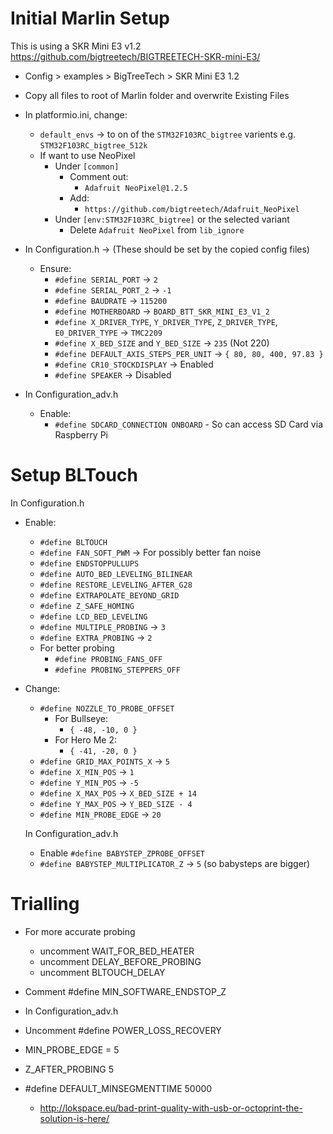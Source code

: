 <!-- Configuration.h
#define STRING_CONFIG_H_AUTHOR "(arranhs, Ender-3)" // Who made the changes. -->

# Initial Marlin Setup

This is using a SKR Mini E3 v1.2 \
<https://github.com/bigtreetech/BIGTREETECH-SKR-mini-E3/>

- Config > examples > BigTreeTech > SKR Mini E3 1.2
- Copy all files to root of Marlin folder and overwrite Existing Files

- In platformio.ini, change:

  - `default_envs` &rarr; to on of the `STM32F103RC_bigtree` varients e.g. `STM32F103RC_bigtree_512k`
  - If want to use NeoPixel
    - Under `[common]`
      - Comment out:
        - `Adafruit NeoPixel@1.2.5`
      - Add:
        - `https://github.com/bigtreetech/Adafruit_NeoPixel`
    - Under `[env:STM32F103RC_bigtree]` or the selected variant
      - Delete `Adafruit NeoPixel` from `lib_ignore`

- In Configuration.h &rarr; (These should be set by the copied config files)
  - Ensure:
    - `#define SERIAL_PORT` &rarr; `2`
    - `#define SERIAL_PORT_2` &rarr; `-1`
    - `#define BAUDRATE` &rarr; `115200`
    - `#define MOTHERBOARD` &rarr; `BOARD_BTT_SKR_MINI_E3_V1_2`
    - `#define X_DRIVER_TYPE`, `Y_DRIVER_TYPE`, `Z_DRIVER_TYPE`, `E0_DRIVER_TYPE` &rarr; `TMC2209`
    - `#define X_BED_SIZE` and `Y_BED_SIZE` &rarr; `235` (Not 220)
    - `#define DEFAULT_AXIS_STEPS_PER_UNIT` &rarr; `{ 80, 80, 400, 97.83 }`
    - `#define CR10_STOCKDISPLAY` &rarr; Enabled
    - `#define SPEAKER` &rarr; Disabled

- In Configuration_adv.h
  - Enable:
    - `#define SDCARD_CONNECTION ONBOARD` - So can access SD Card via Raspberry Pi

<!-- - Fix EEPROM Problems
  - Marlin > src > Pins > stm32 > pins_BTT_SKR_MINI_E3_DIP.h
  - Change:
    - `#define EEPROM_START_ADDRESS`: `1024` to `2048` -->

# Setup BLTouch

In Configuration.h

- Enable:

  - `#define BLTOUCH`
  - `#define FAN_SOFT_PWM` &rarr; For possibly better fan noise
  - `#define ENDSTOPPULLUPS`
  - `#define AUTO_BED_LEVELING_BILINEAR`
  - `#define RESTORE_LEVELING_AFTER_G28`
  - `#define EXTRAPOLATE_BEYOND_GRID`
  - `#define Z_SAFE_HOMING`
  - `#define LCD_BED_LEVELING`
  - `#define MULTIPLE_PROBING` &rarr; `3`
  - `#define EXTRA_PROBING` &rarr; `2`
  - For better probing
    - `#define PROBING_FANS_OFF`
    - `#define PROBING_STEPPERS_OFF`

- Change:

  - `#define NOZZLE_TO_PROBE_OFFSET`
    - For Bullseye:
      - `{ -48, -10, 0 }`
    - For Hero Me 2:
      - `{ -41, -20, 0 }`
  - `#define GRID_MAX_POINTS_X` &rarr; `5`
  - `#define X_MIN_POS` &rarr; `1`
  - `#define Y_MIN_POS` &rarr; `-5`
  - `#define X_MAX_POS` &rarr; `X_BED_SIZE + 14`
  - `#define Y_MAX_POS` &rarr; `Y_BED_SIZE - 4`
  - `#define MIN_PROBE_EDGE` &rarr; `20`

  In Configuration_adv.h

  - Enable `#define BABYSTEP_ZPROBE_OFFSET`
  - `#define BABYSTEP_MULTIPLICATOR_Z` &rarr; `5` (so babysteps are bigger)

# Trialling

- For more accurate probing

  - uncomment WAIT_FOR_BED_HEATER
  - uncomment DELAY_BEFORE_PROBING
  - uncomment BLTOUCH_DELAY

- Comment #define MIN_SOFTWARE_ENDSTOP_Z
- In Configuration_adv.h
- Uncomment #define POWER_LOSS_RECOVERY

- MIN_PROBE_EDGE = 5
- Z_AFTER_PROBING 5
- #define DEFAULT_MINSEGMENTTIME 50000
  - <http://lokspace.eu/bad-print-quality-with-usb-or-octoprint-the-solution-is-here/>
